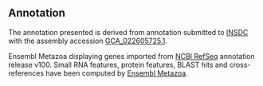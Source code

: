 **Annotation**
----------

The annotation presented is derived from annotation submitted to
[INSDC](http://www.insdc.org) with the assembly accession [GCA\_022605725.1](http://www.ebi.ac.uk/ena/data/view/GCA_022605725.1).

Ensembl Metazoa displaying genes imported from [NCBI RefSeq](https://www.ncbi.nlm.nih.gov/genome/annotation_euk/Anthonomus_grandis_grandis/100) annotation release v100.
Small RNA features, protein features, BLAST hits and cross-references have been
computed by [Ensembl Metazoa](https://metazoa.ensembl.org/info/genome/annotation/index.html).
